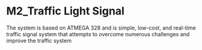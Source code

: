 # M2_Traffic Light Signal

The system is based on ATMEGA 328 and is simple, low-cost, and real-time traffic signal system that attempts to overcome numerous challenges and improve the traffic system
